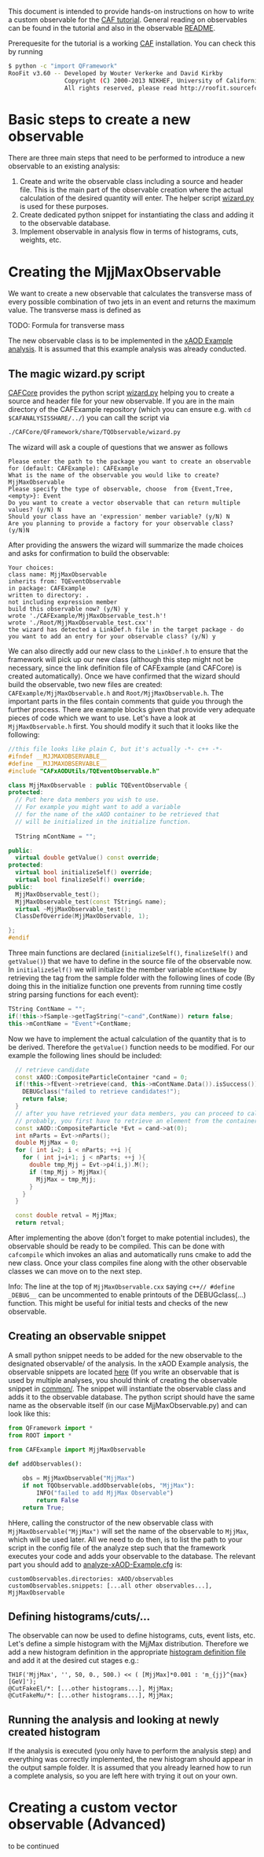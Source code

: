 This document is intended to provide hands-on instructions on how to write a custom observable for the [CAF tutorial](https://indico.cern.ch/event/719951/). General reading on observables can be found in the tutorial and also in the observable [README](https://gitlab.cern.ch/atlas-caf/CAFExample/tree/master/share/common/observables).

Prerequesite for the tutorial is a working [CAF](https://gitlab.cern.ch/atlas-caf/CAFCore) installation. You can check this
by running

```bash
$ python -c "import QFramework"
RooFit v3.60 -- Developed by Wouter Verkerke and David Kirkby 
                Copyright (C) 2000-2013 NIKHEF, University of California & Stanford University
                All rights reserved, please read http://roofit.sourceforge.net/license.txt
```

# Basic steps to create a new observable 
There are three main steps that need to be performed to introduce a new observable to an existing analysis:
1. Create and write the observable class including a source and header file. This is the main part of the observable creation where the actual calculation of the desired quantity will enter. The helper script [wizard.py](https://gitlab.cern.ch/atlas-caf/CAFCore/blob/master/QFramework/share/TQObservable/wizard.py) is used for these purposes.
2. Create dedicated python snippet for instantiating the class and adding it to the observable database.
3. Implement observable in analysis flow in terms of histograms, cuts, weights, etc.

# Creating the MjjMaxObservable
We want to create a new observable that calculates the transverse mass of every possible combination of two jets in an event and returns the maximum value. The transverse mass is defined as

TODO: Formula for transverse mass

The new observable class is to be implemented in the [xAOD Example analysis](https://gitlab.cern.ch/atlas-caf/CAFExample/tree/Tutorial/share/xAOD). It is assumed that this example analysis was already conducted.

## The magic wizard.py script
[CAFCore](https://gitlab.cern.ch/atlas-caf/CAFCore) provides the python script [wizard.py](https://gitlab.cern.ch/atlas-caf/CAFCore/blob/master/QFramework/share/TQObservable/wizard.py) helping you to create a source and header file for your new observable. If you are in the main directory of the CAFExample repository (which you can ensure e.g. with `cd $CAFANALYSISSHARE/../`) you can call the script via
```bash
./CAFCore/QFramework/share/TQObservable/wizard.py
```

The wizard will ask a couple of questions that we answer as follows
```
Please enter the path to the package you want to create an observable for (default: CAFExample): CAFExample
What is the name of the observable you would like to create? MjjMaxObservable
Please specify the type of observable, choose  from {Event,Tree,<empty>}: Event
Do you want to create a vector observable that can return multiple values? (y/N) N
Should your class have an 'expression' member variable? (y/N) N
Are you planning to provide a factory for your observable class? (y/N)N

```
After providing the answers the wizard will summarize the made choices and asks for confirmation to build the observable:

```
Your choices:
class name: MjjMaxObservable
inherits from: TQEventObservable
in package: CAFExample
written to directory: .
not including expression member
build this observable now? (y/N) y
wrote './CAFExample/MjjMaxObservable_test.h'!
wrote './Root/MjjMaxObservable_test.cxx'!
the wizard has detected a LinkDef.h file in the target package - do you want to add an entry for your observable class? (y/N) y
```
We can also directly add our new class to the `LinkDef.h` to ensure that the framework will pick up our new class (although this step might not be necessary, since the link definition file of CAFExample (and CAFCore) is created automatically).
Once we have confirmed that the wizard should build the observable, two new files are created: `CAFExample/MjjMaxObservable.h` and `Root/MjjMaxObservable.h`. The important parts in the files contain comments that guide you through the further process. There are example blocks given that provide very adequate pieces of code which we want to use.
Let's have a look at `MjjMaxObservable.h` first. You should modify it such that it looks like the following:

```c++
//this file looks like plain C, but it's actually -*- c++ -*-
#ifndef __MJJMAXOBSERVABLE__
#define __MJJMAXOBSERVABLE__
#include "CAFxAODUtils/TQEventObservable.h"

class MjjMaxObservable : public TQEventObservable {
protected:
  // Put here data members you wish to use.
  // For example you might want to add a variable
  // for the name of the xAOD container to be retrieved that
  // will be initialized in the initialize function.
  
  TString mContName = ""; 

public:
  virtual double getValue() const override;
protected:
  virtual bool initializeSelf() override;
  virtual bool finalizeSelf() override;
public:
  MjjMaxObservable_test();
  MjjMaxObservable_test(const TString& name);
  virtual ~MjjMaxObservable_test();
  ClassDefOverride(MjjMaxObservable, 1);

};
#endif
```
Three main functions are declared (`initializeSelf()`, `finalizeSelf()` and `getValue()`) that we have to define in the source file of the observable now.
In `initializeSelf()` we will initialize the member variable `mContName` by retrieving the tag from the sample folder with the following lines of code (By doing this in the initialize function one prevents from running time costly string parsing functions for each event):
```c++
TString ContName = "";
if(!this->fSample->getTagString("~cand",ContName)) return false;
this->mContName = "Event"+ContName;
```
Now we have to implement the actual calculation of the quantity that is to be derived. Therefore the `getValue()` function needs to be modified. For our example the following lines should be included:
```c++
  // retrieve candidate
  const xAOD::CompositeParticleContainer *cand = 0;
  if(!this->fEvent->retrieve(cand, this->mContName.Data()).isSuccess()){
    DEBUGclass("failed to retrieve candidates!");
    return false;
  }
  // after you have retrieved your data members, you can proceed to calculate the return value
  // probably, you first have to retrieve an element from the container
  const xAOD::CompositeParticle *Evt = cand->at(0);
  int nParts = Evt->nParts();
  double MjjMax = 0;
  for ( int i=2; i < nParts; ++i ){
    for ( int j=i+1; j < nParts; ++j ){
      double tmp_Mjj = Evt->p4(i,j).M();
      if (tmp_Mjj > MjjMax){
        MjjMax = tmp_Mjj;
      }
    }
  }

  const double retval = MjjMax;
  return retval;
```
After implementing the above (don't forget to make potential includes), the observable should be ready to be compiled. This can be done with `cafcompile`  which invokes an alias and automatically runs cmake to add the new class.
Once your class compiles fine along with the other observable classes we can move on to the next step.

Info: The line at the top of `MjjMaxObservable.cxx` saying `c++// #define _DEBUG__` can be uncommented to enable printouts of the DEBUGclass(...) function. This might be useful for initial tests and checks of the new observable.

## Creating an observable snippet
A small python snippet needs to be added for the new observable to the designated observable/ of the analysis.
In the xAOD Example analysis, the observable snippets are located [here](https://gitlab.cern.ch/atlas-caf/CAFExample/tree/master/share/xAOD/observables) (If you write an observable that is used by multiple analyses, you should think of creating the observable snippet in [common/](https://gitlab.cern.ch/atlas-caf/CAFExample/tree/master/share/common/observables).
The snippet will instantiate the observable class and adds it to the observable database. The python script should have the same name as the observable itself (in our case MjjMaxObservable.py) and can look like this:

```python
from QFramework import *
from ROOT import *

from CAFExample import MjjMaxObservable

def addObservables():
	
    obs = MjjMaxObservable("MjjMax")
    if not TQObservable.addObservable(obs, "MjjMax"):
        INFO("failed to add MjjMax Observable")
        return False
    return True;
```
hHere, calling the constructor of the new observable class with `MjjMaxObservable("MjjMax")` will set the name of the observable to `MjjMax`, which will be used later.
All we need to do then, is to list the path to your script in the config file of the analyze step such that the framework executes your code and adds your observable to the database. The relevant part you should add to [analyze-xAOD-Example.cfg](https://gitlab.cern.ch/atlas-caf/CAFExample/blob/master/share/xAOD/config/master/analyze-xAOD-Example.cfg) is:
```
customObservables.directories: xAOD/observables
customObservables.snippets: [...all other observables...], MjjMaxObservable
```

## Defining histograms/cuts/...
The observable can now be used to define histograms, cuts, event lists, etc. Let's define a simple histogram with the MjjMax distribution.
Therefore we add a new histogram definition in the appropriate [histogram definition file](https://gitlab.cern.ch/atlas-caf/CAFExample/blob/master/share/xAOD/config/histograms/xAOD-Example-histograms.txt) and add it at the desired cut stages e.g.:
```
TH1F('MjjMax', '', 50, 0., 500.) << ( [MjjMax]*0.001 : 'm_{jj}^{max} [GeV]');
@CutFakeEl/*: [...other histograms...], MjjMax;
@CutFakeMu/*: [...other histograms...], MjjMax;

```

## Running the analysis and looking at newly created histogram
If the analysis is executed (you only have to perform the analysis step) and everything was correctly implemented, the new histogram should appear in the output sample folder. It is assumed that you already learned how to run a complete analysis, so you are left here with trying it out on your own.


# Creating a custom vector observable (Advanced)
to be continued
